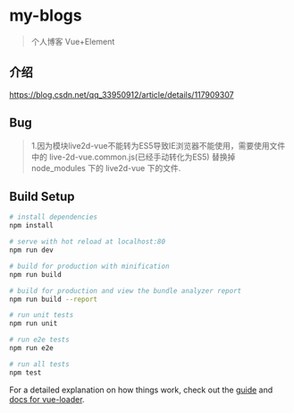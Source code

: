 # my-blogs

> 个人博客 Vue+Element

## 介绍

https://blog.csdn.net/qq_33950912/article/details/117909307
 
 
## Bug
> 1.因为模块live2d-vue不能转为ES5导致IE浏览器不能使用，需要使用文件中的 live-2d-vue.common.js(已经手动转化为ES5) 替换掉 node_modules 下的 live2d-vue 下的文件.

## Build Setup

``` bash
# install dependencies
npm install

# serve with hot reload at localhost:80
npm run dev

# build for production with minification
npm run build

# build for production and view the bundle analyzer report
npm run build --report

# run unit tests
npm run unit

# run e2e tests
npm run e2e

# run all tests
npm test
```

For a detailed explanation on how things work, check out the [guide](http://vuejs-templates.github.io/webpack/) and [docs for vue-loader](http://vuejs.github.io/vue-loader).

